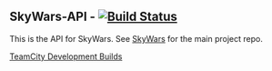 SkyWars-API - [![Build Status](https://travis-ci.org/SkyWars/SkyWars-API.png?branch=master)](https://travis-ci.org/SkyWars/SkyWars-API)
---

This is the API for SkyWars. See [SkyWars](https://github.com/SkyWars/SkyWars) for the main project repo.

[TeamCity Development Builds](http://ci.nlmc.pw/project.html?guest=1&projectId=SkyWars_SkyWarsApi)
